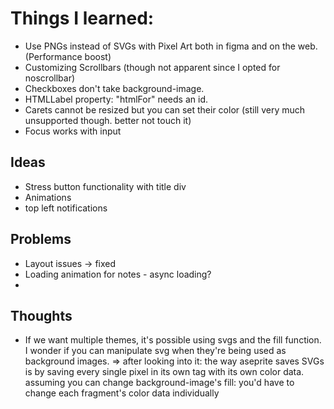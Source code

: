 # Things I learned:

- Use PNGs instead of SVGs with Pixel Art both in figma and on the web. (Performance boost)
- Customizing Scrollbars (though not apparent since I opted for noscrollbar)
- Checkboxes don't take background-image.
- HTMLLabel property: "htmlFor" needs an id.
- Carets cannot be resized but you can set their color (still very much unsupported though. better not touch it)
- Focus works with input

## Ideas

- Stress button functionality with title div
- Animations
- top left notifications

## Problems

- Layout issues -> fixed
- Loading animation for notes - async loading?
- 

## Thoughts

- If we want multiple themes, it's possible using svgs and the fill function. I wonder if you can manipulate svg when they're being used as background images.
  => after looking into it: the way aseprite saves SVGs is by saving every single pixel in its own tag with its own color data. assuming you can change background-image's fill: you'd have to change each fragment's color data individually
